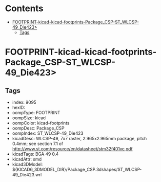 



Contents
========

* [FOOTPRINT-kicad-kicad-footprints-Package_CSP-ST_WLCSP-49_Die423>](#footprint-kicad-kicad-footprints-package_csp-st_wlcsp-49_die423)
	* [Tags](#tags)

# FOOTPRINT-kicad-kicad-footprints-Package_CSP-ST_WLCSP-49_Die423>

## Tags

- index: 9095
- hexID: 
- oompType: FOOTPRINT
- oompSize: kicad
- oompColor: kicad-footprints
- oompDesc: Package_CSP
- oompIndex: ST_WLCSP-49_Die423
- kicadDesc: WLCSP-49, 7x7 raster, 2.965x2.965mm package, pitch 0.4mm; see section 7.1 of http://www.st.com/resource/en/datasheet/stm32f401vc.pdf
- kicadTags: BGA 49 0.4
- kicadAttr: smd
- kicad3DModel: ${KICAD6_3DMODEL_DIR}/Package_CSP.3dshapes/ST_WLCSP-49_Die423.wrl
